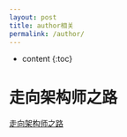 ```yaml
---
layout: post
title: author相关
permalink: /author/
---
```


* content
{:toc}

走向架构师之路
=====================
[走向架构师之路](http://blog.csdn.net/cutesource/article/details/4901506)

